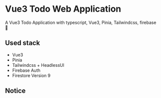 # Vue3 Todo Web Application

A Vue3 Todo Application with typescript, Vue3, Pinia, Tailwindcss, firebase 📝


## Used stack

- Vue3
- Pinia
- Tailwindcss + HeadlessUI
- Firebase Auth
- Firestore Version 9

## Notice

